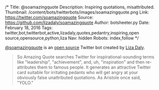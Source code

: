 /*
Title: @soamazingquote
Description: Inspiring quotations, misattributed.
Thumbnail: /content/bots/twitterbots/images/soamazingquote.png
Link: https://twitter.com/soamazingquote
Source: https://github.com/lizadaly/soamazingquote
Author: botsheeter.py
Date: February 18, 2016
Tags: twitter,bot,twitterbot,active,lizadaly,quotes,pedantry,inspiring,open source,opensource,python,liza
Nav: hidden
Robots: index,follow
*/

[@soamazingquote](https://twitter.com/soamazingquote) is an [open source](https://github.com/lizadaly/soamazingquote) Twitter bot created by [Liza Daly](https://twitter.com/liza). 

> So Amazing Quote searches Twitter for inspirational-sounding terms like "leadership", "achievement", and, uh, "inspiration" and then re-attributes them to famous people. It generates an attractive Twitter card suitable for irritating pedants who will get angry at your obviously false unattributed quotations. As Aristole once said, "YOLO."

